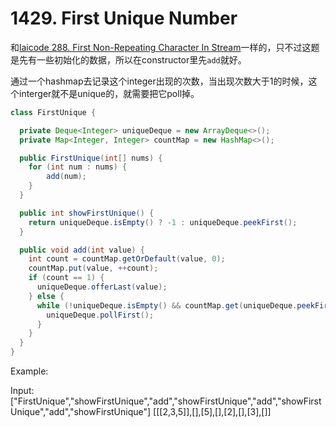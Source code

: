 # 1429. First Unique Number

和[laicode 288. First Non-Repeating Character In Stream](laicode-288-First-Non-Repeating-Character-In-Stream.md)一样的，只不过这题是先有一些初始化的数据，所以在constructor里先`add`就好。

通过一个hashmap去记录这个integer出现的次数，当出现次数大于1的时候，这个interger就不是unique的，就需要把它poll掉。

```java
class FirstUnique {

  private Deque<Integer> uniqueDeque = new ArrayDeque<>();
  private Map<Integer, Integer> countMap = new HashMap<>();

  public FirstUnique(int[] nums) {
    for (int num : nums) {
        add(num);
    }
  }

  public int showFirstUnique() {
    return uniqueDeque.isEmpty() ? -1 : uniqueDeque.peekFirst();
  }

  public void add(int value) {
    int count = countMap.getOrDefault(value, 0);
    countMap.put(value, ++count);
    if (count == 1) {
      uniqueDeque.offerLast(value);
    } else {
      while (!uniqueDeque.isEmpty() && countMap.get(uniqueDeque.peekFirst()) > 1) {
        uniqueDeque.pollFirst();
      }
    }
  }
}
```

Example:

Input: 
["FirstUnique","showFirstUnique","add","showFirstUnique","add","showFirstUnique","add","showFirstUnique"]
[[[2,3,5]],[],[5],[],[2],[],[3],[]]